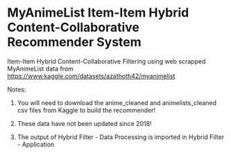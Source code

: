 # MyAnimeList Item-Item Hybrid Content-Collaborative Recommender System

Item-Item Hybrid Content-Collaborative Filtering using web scrapped MyAnimeList data from https://www.kaggle.com/datasets/azathoth42/myanimelist

Notes: 

1) You will need to download the anime_cleaned and animelists_cleaned csv files from Kaggle to build the recommender!  

2) These data have not been updated since 2018! 
       
3) The output of Hybrid Filter - Data Processing is imported in Hybrid Filter - Application

